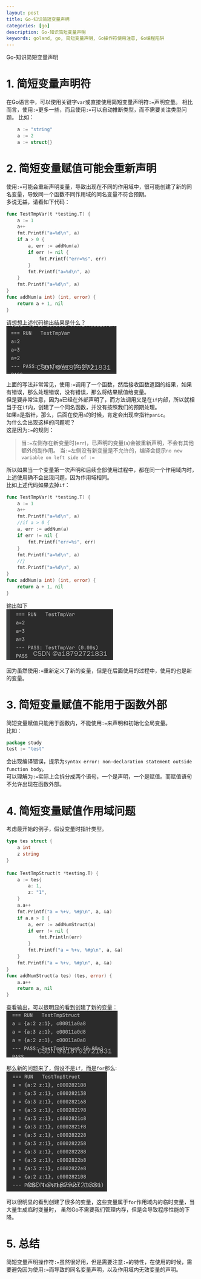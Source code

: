 ```yaml
---
layout: post
title: Go-知识简短变量声明
categories: [go]
description: Go-知识简短变量声明
keywords: goland, go, 简短变量声明, Go操作符使用注意, Go编程陷阱
---
```


Go-知识简短变量声明

# 1. 简短变量声明符
在Go语言中，可以使用关键字`var`或直接使用简短变量声明符`:=`声明变量。
相比而言，使用`:=`更多一些，而且使用`:=`可以自动推断类型，而不需要关注类型问题。
比如：
```Go
    a := "string"
    a := 2
    a := struct{}
```
# 2. 简短变量赋值可能会重新声明
使用`:=`可能会重新声明变量，导致出现在不同的作用域中，很可能创建了新的同名变量，导致同一个函数不同作用域的同名变量不符合预期。  
多说无益，请看如下代码：
```Go
func TestTmpVar(t *testing.T) {
	a := 1
	a++
	fmt.Printf("a=%d\n", a)
	if a > 0 {
		a, err := addNum(a)
		if err != nil {
			fmt.Printf("err=%s", err)
		}
		fmt.Printf("a=%d\n", a)
	}
	fmt.Printf("a=%d\n", a)
}
func addNum(a int) (int, error) {
	return a + 1, nil
}
```
请想想上述代码输出结果是什么？  
![img.png](/images/posts/2024-03-03-Go%20知识简短变量声明/img.png)


上面的写法非常常见，使用`:=`调用了一个函数，然后接收函数返回的结果，如果有错误，那么处理错误，没有错误，那么将结果赋值给变量。  
但是要非常注意，因为`a`已经在外部声明了，而方法调用又是在`if`内部，所以就相当于在`if`内，创建了一个同名函数，并没有按照我们的预期处理。  
如果`a`是指针，那么，后面在使用`a`的时候，肯定会出现空指针`panic`。  
为什么会出现这样的问题呢？  
这是因为`:=`的规则：
> 当`:=`左侧存在新变量时(`err`)，已声明的变量(`a`)会被重新声明，不会有其他额外的副作用。
> 当`:=`左侧没有新变量是不允许的，编译会提示`no new variable on left side of :=`

所以如果当一个变量第一次声明和后续全部使用过程中，都在同一个作用域内时，上述使用确不会出现问题，因为作用域相同。  
比如上述代码如果去掉`if`：
```Go
func TestTmpVar(t *testing.T) {
	a := 1
	a++
	fmt.Printf("a=%d\n", a)
	//if a > 0 {
	a, err := addNum(a)
	if err != nil {
		fmt.Printf("err=%s", err)
	}
	fmt.Printf("a=%d\n", a)
	//}
	fmt.Printf("a=%d\n", a)
}
func addNum(a int) (int, error) {
	return a + 1, nil
}
```
输出如下  
![img_1.png](/images/posts/2024-03-03-Go%20知识简短变量声明/img_1.png)


因为虽然使用`:=`重新定义了新的变量，但是在后面使用的过程中，使用的也是新的变量。
# 3. 简短变量赋值不能用于函数外部
简短变量赋值只能用于函数内，不能使用`:=`来声明和初始化全局变量。  
比如：
```Go
package study
test := "test"
```
会出现编译错误，提示为`syntax error: non-declaration statement outside function body`。  
可以理解为`:=`实际上会拆分成两个语句，一个是声明，一个是赋值。而赋值语句不允许出现在函数外部。
# 4. 简短变量赋值作用域问题
考虑最开始的例子，假设变量时指针类型。
```Go
type tes struct {
	a int
	z string
}

func TestTmpStruct(t *testing.T) {
	a := tes{
		a: 1,
		z: "1",
	}
	a.a++
	fmt.Printf("a = %+v, %#p\n", a, &a)
	if a.a > 0 {
		a, err := addNumStruct(a)
		if err != nil {
			fmt.Println(err)
		}
		fmt.Printf("a = %+v, %#p\n", a, &a)
	}
	fmt.Printf("a = %+v, %#p\n", a, &a)
}
func addNumStruct(a tes) (tes, error) {
	a.a++
	return a, nil
}
```


查看输出，可以很明显的看到创建了新的变量：  
![img_2.png](/images/posts/2024-03-03-Go%20知识简短变量声明/img_2.png)


那么新的问题来了，假设不是`if`，而是`for`那么:  
![img_3.png](/images/posts/2024-03-03-Go%20知识简短变量声明/img_3.png)


可以很明显的看到创建了很多的变量，这些变量属于`for`作用域内的临时变量，当大量生成临时变量时，
虽然Go不需要我们管理内存，但是会导致程序性能的下降。
# 5. 总结
简短变量声明操作符`:=`虽然很好用，但是需要注意`:=`的特性，在使用的时候，需要避免因为使用`:=`而导致的同名变量声明，以及作用域内无效变量的声明。
